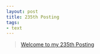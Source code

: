 ```yaml
---
layout: post
title: 235th Posting
tags: 
- text
---
```


> [Welcome to my 235th Posting](https://janghan-kor.tistory.com/1034)